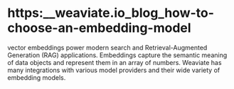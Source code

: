 # https:\_\_weaviate.io_blog_how-to-choose-an-embedding-model

vector embeddings power modern search and Retrieval-Augmented Generation (RAG) applications. Embeddings capture the semantic meaning of data objects and represent them in an array of numbers. Weaviate has many integrations with various model providers and their wide variety of embedding models.
